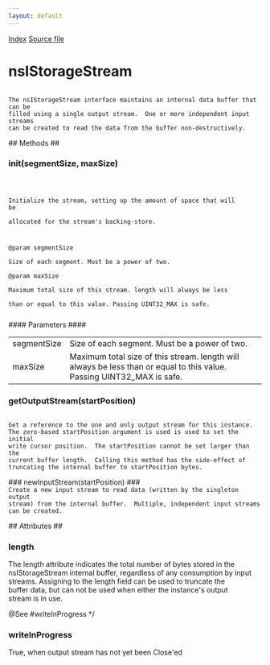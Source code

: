 ```yaml
---
layout: default
---
```

<div id='links'><a href="../index.html">Index</a>
<a href="http://dxr.mozilla.org/mozilla-central/source/xpcom/io/nsIStorageStream.idl">Source file</a>
</div>

# nsIStorageStream #
<code>  
The nsIStorageStream interface maintains an internal data buffer that can be  
filled using a single output stream.  One or more independent input streams  
can be created to read the data from the buffer non-destructively.  
  
</code>
## Methods ##

### init(segmentSize, maxSize) ###
<code>  
  
Initialize the stream, setting up the amount of space that will be  
allocated for the stream's backing-store.  
  
@param segmentSize  
       Size of each segment. Must be a power of two.  
@param maxSize  
       Maximum total size of this stream. length will always be less  
       than or equal to this value. Passing UINT32_MAX is safe.  
  
</code>
#### Parameters ####

<table>

<tr>
<td>segmentSize</td>
<td>       Size of each segment. Must be a power of two.  
</td>
</tr>

<tr>
<td>maxSize</td>
<td>       Maximum total size of this stream. length will always be less  
       than or equal to this value. Passing UINT32_MAX is safe.  
</td>
</tr>

</table>

### getOutputStream(startPosition) ###
<code>  
Get a reference to the one and only output stream for this instance.  
The zero-based startPosition argument is used is used to set the initial  
write cursor position.  The startPosition cannot be set larger than the  
current buffer length.  Calling this method has the side-effect of  
truncating the internal buffer to startPosition bytes.  
  
</code>
### newInputStream(startPosition) ###
<code>  
Create a new input stream to read data (written by the singleton output  
stream) from the internal buffer.  Multiple, independent input streams  
can be created.  
  
</code>
## Attributes ##

### length ###
   
The length attribute indicates the total number of bytes stored in the  
nsIStorageStream internal buffer, regardless of any consumption by input  
streams.  Assigning to the length field can be used to truncate the  
buffer data, but can not be used when either the instance's output  
stream is in use.  
  
@See #writeInProgress */  

### writeInProgress ###
  
True, when output stream has not yet been Close'ed  
  
